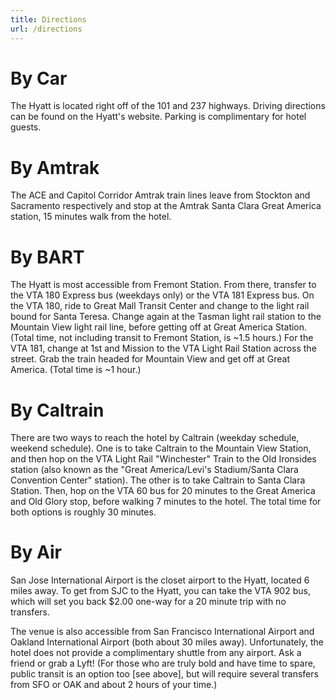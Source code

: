 ```yaml
---
title: Directions
url: /directions
---
```

# By Car

The Hyatt is located right off of the 101 and 237 highways. Driving directions can be found on the Hyatt's website. Parking is complimentary for hotel guests.

# By Amtrak

The ACE and Capitol Corridor Amtrak train lines leave from Stockton and Sacramento respectively and stop at the Amtrak Santa Clara Great America station, 15 minutes walk from the hotel.

# By BART

The Hyatt is most accessible from Fremont Station. From there, transfer to the VTA 180 Express bus (weekdays only) or the VTA 181 Express bus. On the VTA 180, ride to Great Mall Transit Center and change to the light rail bound for Santa Teresa. Change again at the Tasman light rail station to the Mountain View light rail line, before getting off at Great America Station. (Total time, not including transit to Fremont Station, is ~1.5 hours.) For the VTA 181, change at 1st and Mission to the VTA Light Rail Station across the street. Grab the train headed for Mountain View and get off at Great America. (Total time is ~1 hour.)

# By Caltrain

There are two ways to reach the hotel by Caltrain (weekday schedule, weekend schedule). One is to take Caltrain to the Mountain View Station, and then hop on the VTA Light Rail "Winchester" Train to the Old Ironsides station (also known as the "Great America/Levi's Stadium/Santa Clara Convention Center" station). The other is to take Caltrain to Santa Clara Station. Then, hop on the VTA 60 bus for 20 minutes to the Great America and Old Glory stop, before walking 7 minutes to the hotel. The total time for both options is roughly 30 minutes.

# By Air

San Jose International Airport is the closet airport to the Hyatt, located 6 miles away. To get from SJC to the Hyatt, you can take the VTA 902 bus, which will set you back $2.00 one-way for a 20 minute trip with no transfers.

The venue is also accessible from San Francisco International Airport and Oakland International Airport (both about 30 miles away). Unfortunately, the hotel does not provide a complimentary shuttle from any airport. Ask a friend or grab a Lyft! (For those who are truly bold and have time to spare, public transit is an option too [see above], but will require several transfers from SFO or OAK and about 2 hours of your time.)
